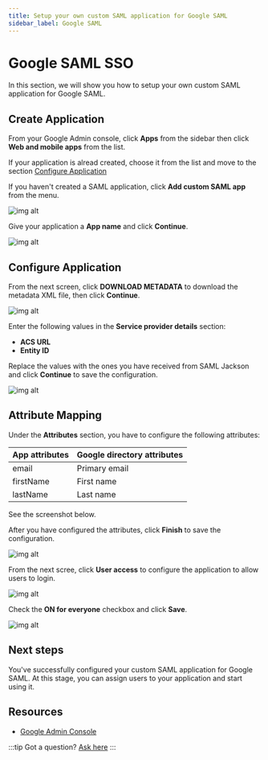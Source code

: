 ```yaml
---
title: Setup your own custom SAML application for Google SAML
sidebar_label: Google SAML
---
```


# Google SAML SSO

In this section, we will show you how to setup your own custom SAML application for Google SAML.

## Create Application

From your Google Admin console, click **Apps** from the sidebar then click **Web and mobile apps** from the list.

If your application is alread created, choose it from the list and move to the section [Configure Application](#configure-application)

If you haven't created a SAML application, click **Add custom SAML app** from the menu.

![img alt](/img/sso-providers/google/1.png)

Give your application a **App name** and click **Continue**.

![img alt](/img/sso-providers/google/2.png)

## Configure Application

From the next screen, click **DOWNLOAD METADATA** to download the metadata XML file, then click **Continue**.

![img alt](/img/sso-providers/google/3.png)

Enter the following values in the **Service provider details** section:

- **ACS URL**
- **Entity ID**

Replace the values with the ones you have received from SAML Jackson and click **Continue** to save the configuration.

![img alt](/img/sso-providers/google/4.png)

## Attribute Mapping

Under the **Attributes** section, you have to configure the following attributes:

| App attributes | Google directory attributes |
| -------------- | --------------------------- |
| email          | Primary email               |
| firstName      | First name                  |
| lastName       | Last name                   |

See the screenshot below.

After you have configured the attributes, click **Finish** to save the configuration.

![img alt](/img/sso-providers/google/5.png)

From the next scree, click **User access** to configure the application to allow users to login.

![img alt](/img/sso-providers/google/6.png)

Check the **ON for everyone** checkbox and click **Save**.

![img alt](/img/sso-providers/google/7.png)

## Next steps

You've successfully configured your custom SAML application for Google SAML. At this stage, you can assign users to your application and start using it.

## Resources

- [Google Admin Console](https://admin.google.com/)

:::tip
Got a question? [Ask here](https://discord.gg/uyb7pYt4Pa)
:::
